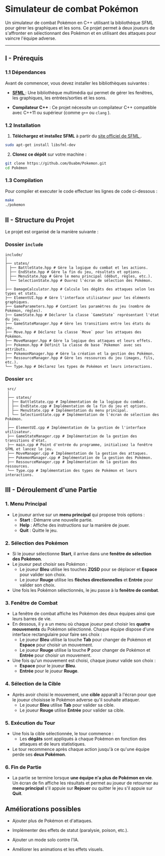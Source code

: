 # Simulateur de combat Pokémon

 Un simulateur de combat Pokémon en C++ utilisant la bibliothèque SFML pour gérer les graphiques et les sons. Ce projet permet à deux joueurs de s'affronter en sélectionnant des Pokémon et en utilisant des attaques pour vaincre l'équipe adverse.

 ---

 ## I - Prérequis

 ### 1.1 Dépendances
 Avant de commencer, vous devez installer les bibliothèques suivantes :

 - **[ SFML ]( https://www.sfml-dev.org/download.php )** : Une bibliothèque multimédia qui permet de gérer les fenêtres, les graphiques, les entrées/sorties et les sons.
 
 - **Compilateur C++** : Ce projet nécessite un compilateur C++ compatible avec C++11 ou supérieur (comme `g++` ou `clang` ).

 ### 1.2 Installation

 1. **Téléchargez et installez SFML** à partir du [ site officiel de SFML ]( https://www.sfml-dev.org/download.php ).
 ```bash
sudo apt-get install libsfml-dev
```
 2. **Clonez ce dépôt** sur votre machine :
 ```bash
 git clone https://github.com/Ouabm/Pokemon.git
 cd Pokémon
```
 ### 1.3 Compilation 
 Pour compiler et executer le code effectuer les lignes de code ci-dessous : 
 ```bash
 make
./pokemon
```
 

 ## II - Structure du Projet

 Le projet est organisé de la manière suivante :

 ### Dossier `include`
 ```texte brut
 include/
 │
 ├── states/
 │ ├── BattleState.hpp # Gère la logique du combat et les actions.
 │ ├── EndState.hpp # Gère la fin du jeu, résultats et options.
 │ ├── MenuState.hpp # Gère le menu principal (début, règles, etc.).
 │ └── SelectionState.hpp # Ouvrez l'écran de sélection des Pokémon.
 │
 ├── DamageCalculator.hpp # Calcule les dégâts des attaques selon les types et stats. 
 ├── ElementUI.hpp # Gère l'interface utilisateur pour les éléments graphiques.
 ├── GameParameters.hpp # Contient les paramètres du jeu (nombre de Pokémon, règles).
 ├── GameState.hpp # Déclarer la classe `GameState` représentant l'état du jeu.
 ├── GameStateManager.hpp # Gère les transitions entre les états du jeu.
 ├── Move.hpp # Déclarez la classe `Move` pour les attaques des Pokémon.
 ├── MoveManager.hpp # Gère la logique des attaques et leurs effets.
 ├── Pokemon.hpp # Définit la classe de base `Pokemon` avec ses attributs.
 ├── PokemonManager.hpp # Gère la création et la gestion des Pokémon.
 ├── RessourceManager.hpp # Gère les ressources du jeu (images, fils, etc.).
 └── Type.hpp # Déclarez les types de Pokémon et leurs interactions.
 ```

 ### Dossier `src`
```texte brut
 src/
 │
 ├── states/
 │ ├── BattleState.cpp # Implémentation de la logique du combat.
 │ ├── EndState.cpp # Implémentation de la fin du jeu et options.
 │ ├── MenuState.cpp # Implémentation du menu principal.
 │ └── SelectionState.cpp # Implémentation de l'écran de sélection des Pokémon.
 │
 ├── ElementUI.cpp # Implémentation de la gestion de l'interface utilisateur.
 ├── GameStateManager.cpp # Implémentation de la gestion des transitions d'état.
 ├── main.cpp # Point d'entrée du programme, initialisez la fenêtre SFML et lancez le jeu.
 ├── MoveManager.cpp # Implémentation de la gestion des attaques.
 ├── PokemonManager.cpp # Implémentation de la gestion des Pokémon.
 ├── RessourceManager.cpp # Implémentation de la gestion des ressources.
 └── Type.cpp # Implémentation des types de Pokémon et leurs interactions.
 ```

## III - Déroulement d'une Partie

### 1. **Menu Principal**
- Le joueur arrive sur un **menu principal** qui propose trois options :
  - **Start** : Démarre une nouvelle partie.
  - **Help** : Affiche des instructions sur la manière de jouer.
  - **Quit** : Quitte le jeu.
  
### 2. **Sélection des Pokémon**
- Si le joueur sélectionne **Start**, il arrive dans une **fenêtre de sélection des Pokémon**.
- Le joueur peut choisir ses Pokémon :
  - Le joueur **Bleu** utilise les touches **ZQSD** pour se déplacer et **Espace** pour valider son choix.
  - Le joueur **Rouge** utilise les **flèches directionnelles** et **Entrée** pour valider son choix.
- Une fois les Pokémon sélectionnés, le jeu passe à la **fenêtre de combat**.

### 3. **Fenêtre de Combat**
- La fenêtre de combat affiche les Pokémon des deux équipes ainsi que leurs barres de vie.
- En dessous, il y a un menu où chaque joueur peut choisir les **quatre mouvements** du Pokémon sélectionné. Chaque équipe dispose d'une interface rectangulaire pour faire ses choix :
  - Le joueur **Bleu** utilise la touche **Tab** pour changer de Pokémon et **Espace** pour choisir un mouvement.
  - Le joueur **Rouge** utilise la touche **P** pour changer de Pokémon et **Entrée** pour choisir un mouvement.
- Une fois qu'un mouvement est choisi, chaque joueur valide son choix :
  - **Espace** pour le joueur **Bleu**.
  - **Entrée** pour le joueur **Rouge**.

### 4. **Sélection de la Cible**
- Après avoir choisi le mouvement, une **cible** apparaît à l'écran pour que le joueur choisisse le Pokémon adverse qu'il souhaite attaquer.
  - Le joueur **Bleu** utilise **Tab** pour valider sa cible.
  - Le joueur **Rouge** utilise **Entrée** pour valider sa cible.

### 5. **Exécution du Tour**
- Une fois la cible sélectionnée, le tour commence :
  - Les **dégâts** sont appliqués à chaque Pokémon en fonction des attaques et de leurs statistiques.
- Le tour recommence après chaque action jusqu'à ce qu'une équipe perde ses **deux Pokémon**.

### 6. **Fin de Partie**
- La partie se termine lorsque **une équipe n'a plus de Pokémon en vie**. Un écran de fin affiche les résultats et permet au joueur de retourner au **menu principal** s'il appuie sur **Rejouer** ou quitter le jeu s'il appuie sur **Quit**.


 ## Améliorations possibles

 - Ajouter plus de Pokémon et d'attaques.

 - Implémenter des effets de statut (paralysie, poison, etc.).

 - Ajouter un mode solo contre l'IA.

 - Améliorer les animations et les effets visuels. 